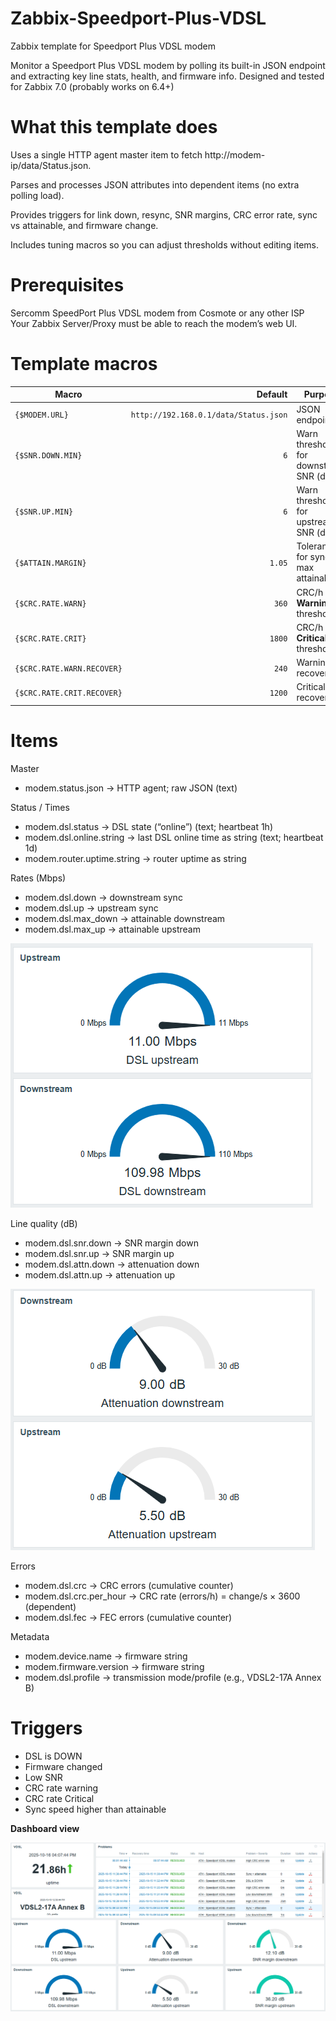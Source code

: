# Zabbix-Speedport-Plus-VDSL
Zabbix template for Speedport Plus VDSL modem

Monitor a Speedport Plus VDSL modem by polling its built-in JSON endpoint and extracting key line stats, health, and firmware info.
Designed and tested for Zabbix 7.0 (probably works on 6.4+)

# What this template does

Uses a single HTTP agent master item to fetch http://modem-ip/data/Status.json.

Parses  and processes JSON attributes into dependent items (no extra polling load).

Provides triggers for link down, resync, SNR margins, CRC error rate, sync vs attainable, and firmware change.

Includes tuning macros so you can adjust thresholds without editing items.

# Prerequisites

Sercomm SpeedPort Plus VDSL modem from Cosmote or any other ISP
Your Zabbix Server/Proxy must be able to reach the modem’s web UI.

# Template macros

| Macro                      |                               Default | Purpose                                                         |
| -------------------------- | ------------------------------------: | --------------------------------------------------------------- |
| `{$MODEM.URL}`             | `http://192.168.0.1/data/Status.json` | JSON endpoint                                                   |
| `{$SNR.DOWN.MIN}`          |                                   `6` | Warn threshold for downstream SNR (dB)                          |
| `{$SNR.UP.MIN}`            |                                   `6` | Warn threshold for upstream SNR (dB)                            |
| `{$ATTAIN.MARGIN}`         |                                `1.05` | Tolerance for sync > max attainable                             |
| `{$CRC.RATE.WARN}`         |                                 `360` | CRC/h **Warning** threshold                                     |
| `{$CRC.RATE.CRIT}`         |                                `1800` | CRC/h **Critical** threshold                                    |
| `{$CRC.RATE.WARN.RECOVER}` |                                 `240` | Warning recovery                                                |
| `{$CRC.RATE.CRIT.RECOVER}` |                                `1200` | Critical recovery                                               |


# Items
Master
- modem.status.json -> HTTP agent; raw JSON (text)

Status / Times
- modem.dsl.status -> DSL state (“online”) (text; heartbeat 1h)
- modem.dsl.online.string -> last DSL online time as string (text; heartbeat 1d)
- modem.router.uptime.string -> router uptime as string

Rates (Mbps)
- modem.dsl.down -> downstream sync
- modem.dsl.up -> upstream sync
- modem.dsl.max_down -> attainable downstream
- modem.dsl.max_up -> attainable upstream

![Bandwidth](docs/screenshots/vdsl_bandwidth.png)

Line quality (dB)
- modem.dsl.snr.down -> SNR margin down
- modem.dsl.snr.up -> SNR margin up
- modem.dsl.attn.down -> attenuation down
- modem.dsl.attn.up -> attenuation up

![Attenuation](docs/screenshots/vdsl_attenuation.png)

Errors
- modem.dsl.crc -> CRC errors (cumulative counter)
- modem.dsl.crc.per_hour -> CRC rate (errors/h) = change/s × 3600 (dependent)
- modem.dsl.fec -> FEC errors (cumulative counter)

Metadata
- modem.device.name -> firmware string
- modem.firmware.version -> firmware string
- modem.dsl.profile -> transmission mode/profile (e.g., VDSL2-17A Annex B)

# Triggers
- DSL is DOWN
- Firmware changed
- Low SNR
- CRC rate warning
- CRC rate Critical
- Sync speed higher than attainable

**Dashboard view**

![dashboard view](docs/screenshots/vdsl_dashboard.png)
